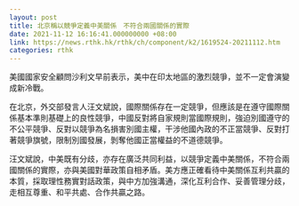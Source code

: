 ```yaml
---
layout: post
title: 北京稱以競爭定義中美關係　不符合兩國關係的實際
date: 2021-11-12 16:16:41.000000000 +08:00
link: https://news.rthk.hk/rthk/ch/component/k2/1619524-20211112.htm
categories: rthk
---
```


美國國家安全顧問沙利文早前表示，美中在印太地區的激烈競爭，並不一定會演變成新冷戰。

在北京，外交部發言人汪文斌說，國際關係存在一定競爭，但應該是在遵守國際關係基本準則基礎上的良性競爭，中國反對將自家規則當國際規則，強迫別國遵守的不公平競爭、反對以競爭為名損害別國主權，干涉他國內政的不正當競爭、反對打著競爭旗號，限制別國發展，剝奪他國正當權益的不道德競爭。

汪文斌說，中美既有分歧，亦存在廣泛共同利益，以競爭定義中美關係，不符合兩國關係的實際，亦與美國對華政策自相矛盾。美方應正確看待中美關係互利共贏的本質，採取理性務實對話政策，與中方加強溝通，深化互利合作、妥善管理分歧，走相互尊重、和平共處、合作共贏之路。
